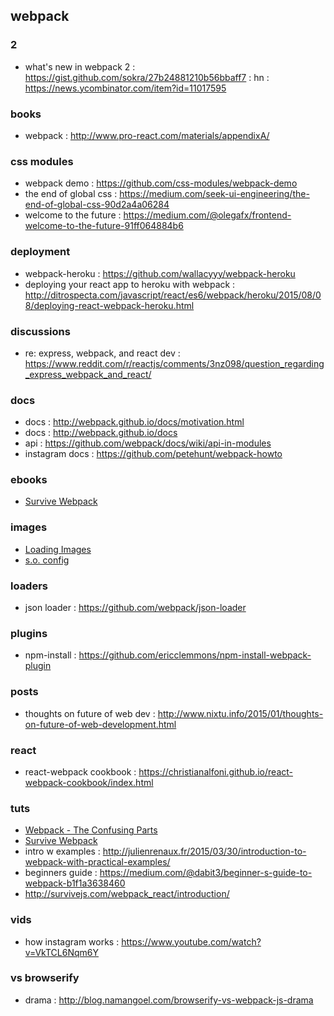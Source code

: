 ## webpack

### 2
- what's new in webpack 2 : https://gist.github.com/sokra/27b24881210b56bbaff7 : hn : https://news.ycombinator.com/item?id=11017595

### books
- webpack : http://www.pro-react.com/materials/appendixA/

### css modules
- webpack demo : https://github.com/css-modules/webpack-demo
- the end of global css : https://medium.com/seek-ui-engineering/the-end-of-global-css-90d2a4a06284
- welcome to the future : https://medium.com/@olegafx/frontend-welcome-to-the-future-91ff064884b6

### deployment
- webpack-heroku : https://github.com/wallacyyy/webpack-heroku
- deploying your react app to heroku with webpack : http://ditrospecta.com/javascript/react/es6/webpack/heroku/2015/08/08/deploying-react-webpack-heroku.html

### discussions
- re: express, webpack, and react dev : https://www.reddit.com/r/reactjs/comments/3nz098/question_regarding_express_webpack_and_react/

### docs
- docs : http://webpack.github.io/docs/motivation.html
- docs : http://webpack.github.io/docs                                                                                  
- api : https://github.com/webpack/docs/wiki/api-in-modules
- instagram docs : https://github.com/petehunt/webpack-howto

### ebooks
- [Survive Webpack](http://survivejs.com/webpack/introduction/)

### images
- [Loading Images](http://survivejs.com/webpack/loading-assets/loading-images/)
- [s.o. config](http://stackoverflow.com/questions/30485183/webpack-require-relative-image)

### loaders
- json loader : https://github.com/webpack/json-loader

### plugins
- npm-install : https://github.com/ericclemmons/npm-install-webpack-plugin

### posts
- thoughts on future of web dev : http://www.nixtu.info/2015/01/thoughts-on-future-of-web-development.html

### react
- react-webpack cookbook : https://christianalfoni.github.io/react-webpack-cookbook/index.html

### tuts
- [Webpack - The Confusing Parts](https://medium.com/@rajaraodv/webpack-the-confusing-parts-58712f8fcad9#.secrje7l)
- [Survive Webpack](http://survivejs.com/webpack/introduction/)
- intro w examples : http://julienrenaux.fr/2015/03/30/introduction-to-webpack-with-practical-examples/
- beginners guide : https://medium.com/@dabit3/beginner-s-guide-to-webpack-b1f1a3638460                                 
- http://survivejs.com/webpack_react/introduction/                                                      

### vids
- how instagram works : https://www.youtube.com/watch?v=VkTCL6Nqm6Y

### vs browserify
- drama : http://blog.namangoel.com/browserify-vs-webpack-js-drama
